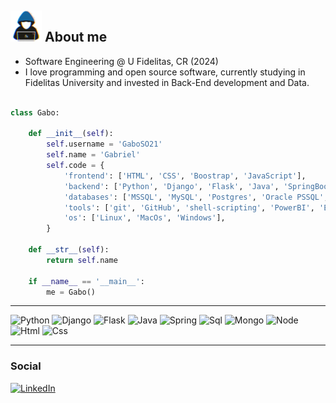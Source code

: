 ## <picture><img src = "https://github.com/0xAbdulKhalid/0xAbdulKhalid/raw/main/assets/mdImages/about_me.gif" width = 50px></picture> **About me**

* Software Engineering @ U Fidelitas, CR (2024)
* I love programming and open source software, currently studying in Fidelitas University and invested in Back-End development and Data.

```python

class Gabo:

    def __init__(self):
        self.username = 'GaboSO21'
        self.name = 'Gabriel'
        self.code = {
            'frontend': ['HTML', 'CSS', 'Boostrap', 'JavaScript'],
            'backend': ['Python', 'Django', 'Flask', 'Java', 'SpringBoot', 'NodeJS', 'PHP'],
            'databases': ['MSSQL', 'MySQL', 'Postgres', 'Oracle PSSQL', 'Mongo'],
            'tools': ['git', 'GitHub', 'shell-scripting', 'PowerBI', 'Excel'],
            'os': ['Linux', 'MacOs', 'Windows'],
        }

    def __str__(self):
        return self.name
        
    if __name__ == '__main__':
        me = Gabo()
```

<div> 
<hr>
  <img src="https://img.shields.io/badge/Python-1572B6?style=for-the-badge&logo=python&logoColor=white" alt="Python">
  <img src="https://img.shields.io/badge/Django-1572B6?style=for-the-badge&logo=django&logoColor=white" alt="Django">
  <img src="https://img.shields.io/badge/Flask-1572B6?style=for-the-badge&logo=flask&logoColor=white" alt="Flask">
  <img src="https://img.shields.io/badge/Java-ED8B00?style=for-the-badge&logo=openjdk&logoColor=white" alt="Java">
  <img src="https://img.shields.io/badge/Spring-6DB33F?style=for-the-badge&logo=spring&logoColor=white" alt="Spring">
  <img src="https://img.shields.io/badge/MySQL-00000F?style=for-the-badge&logo=mysql&logoColor=white" alt="Sql">
  <img src="https://img.shields.io/badge/MongoDB-4EA94B?style=for-the-badge&logo=mongodb&logoColor=white" alt="Mongo">
  <img src="https://img.shields.io/badge/Node.js-43853D?style=for-the-badge&logo=node.js&logoColor=white" alt="Node">
  <img src="https://img.shields.io/badge/HTML5-E34F26?style=for-the-badge&logo=html5&logoColor=white" alt="Html">
  <img src="https://img.shields.io/badge/CSS3-1572B6?style=for-the-badge&logo=css3&logoColor=white" alt="Css">
  </div>
<hr>

<h3 align="left"> Social </h3>

<div align="left">
  <a href="https://www.linkedin.com/in/gabriel-s-aba494115/" target="_blank"><img src="https://img.shields.io/badge/LinkedIn-%230077B5.svg?&style=flat-square&logo=linkedin&logoColor=white" alt="LinkedIn"></a>
<!--<a href="https://www.instagram.com/absphreak" target="_blank"><img src="https://img.shields.io/badge/Instagram-%23E4405F.svg?&style=flat-square&logo=instagram&logoColor=white" alt="Instagram"></a>
<a href="https://www.facebook.com/originalphreak" target="_blank"><img src="https://img.shields.io/badge/Facebook-%231877F2.svg?&style=flat-square&logo=facebook&logoColor=white" alt="Facebook"></a>
<a href="https://open.spotify.com/user/0170agi99s5hh187g7mtz245b" target="_blank"><img src="https://img.shields.io/badge/Spotify-%231ED760.svg?&style=flat-square&logo=spotify&logoColor=white" alt="Spotify"></a>
<a href="https://dev.to/ABSphreak" target="_blank"><img src="https://img.shields.io/badge/DEV-%230A0A0A.svg?&style=flat-square&logo=DEV.to&logoColor=white" alt="DEV.to"></a>
</div>




